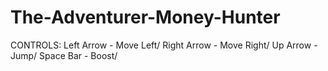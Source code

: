 # The-Adventurer-Money-Hunter

CONTROLS:
Left Arrow - Move Left/
Right Arrow - Move Right/
Up Arrow - Jump/
Space Bar - Boost/
